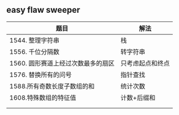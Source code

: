 ## easy flaw sweeper

| 题目                               | 解法             |
|------------------------------------|------------------|
| 1544. 整理字符串                   | 栈               |
| 1556. 千位分隔数                   | 转字符串         |
| 1560. 圆形赛道上经过次数最多的扇区 | 只考虑起点和终点 |
| 1576. 替换所有的问号               | 指针查找         |
| 1588.所有奇数长度子数组的和        | 统计次数         |
| 1608.特殊数组的特征值              | 计数+后缀和      |
|                                    |                  |
|                                    |                  |

